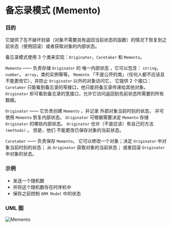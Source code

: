 # 备忘录模式 (Memento)

### 目的
它提供了在不破坏封装（对象不需要具有返回当前状态的函数）的情况下恢复到之前状态（使用回滚）或者获取对象的内部状态。

备忘录模式使用 3 个类来实现：`Originator`，`Caretaker` 和 `Memento`。

`Memento` —— 负责存储 `Originator` 的 唯一内部状态 ，它可以包含： `string`，`number`， `array`，类的实例等等。
`Memento` 「不是公开的类」（任何人都不应该且不能更改它），并防止 `Originator` 以外的对象访问它，
它提供 2 个接口：`Caretaker` 只能看到备忘录的窄接口，他只能将备忘录传递给其他对象。
`Originator` 却可看到备忘录的宽接口，允许它访问返回到先前状态所需要的所有数据。

`Originator` —— 它负责创建 `Memento`  ，并记录 外部对象当前时刻的状态， 并可使用 `Memento` 恢复内部状态。
`Originator` 可根据需要决定 `Memento` 存储 `Originator` 的哪些内部状态。
 `Originator` 也许（不是应该）有自己的方法 `(methods)` 。 但是，他们 不能更改已保存对象的当前状态。

`Caretaker` —— 负责保存 `Memento`。 它可以修改一个对象；决定 `Originator` 中对象当前时刻的状态； 从 `Originator` 获取对象的当前状态； 或者回滚 `Originator` 中对象的状态。

### 示例
+ 发送一个随机数
+ 并将这个随机数存在时序机中
+ 保存之前控制  `ORM Model`  中的状态


### UML 图
![Memento](https://raw.githubusercontent.com/qiujiafei123/DesignPatterns/master/Image/memento.png)
